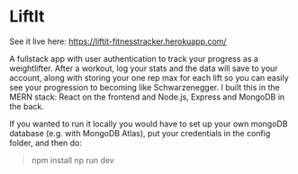 # LiftIt

See it live here: https://liftit-fitnesstracker.herokuapp.com/

A fullstack app with user authentication to track your progress as a weightlifter. After a workout, log your stats and the data will save to your account, along with storing your one rep max for each lift so you can easily see your progression to becoming like Schwarzenegger.
I built this in the MERN stack: React on the frontend and Node.js, Express and MongoDB in the back.


If you wanted to run it locally you would have to set up your own mongoDB database (e.g. with MongoDB Atlas), put your credentials in the config folder, and then do: 

>npm install
>np run dev
